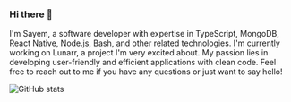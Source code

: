 ### Hi there 👋

I'm Sayem, a software developer with expertise in TypeScript, MongoDB, React Native, Node.js, Bash, and other related technologies. I'm currently working on Lunarr, a project I'm very excited about. My passion lies in developing user-friendly and efficient applications with clean code. Feel free to reach out to me if you have any questions or just want to say hello!

![GitHub stats](https://github-readme-stats.vercel.app/api?username=sayem314&show_icons=true&theme=github_dark&count_private=true&hide=stars)

